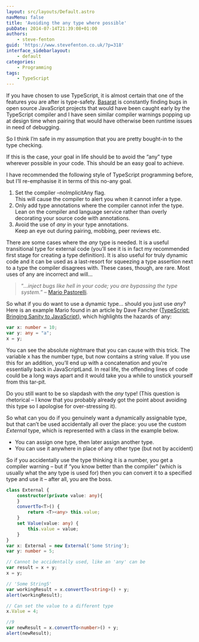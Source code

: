 ```yaml
---
layout: src/layouts/Default.astro
navMenu: false
title: 'Avoiding the any type where possible'
pubDate: 2014-07-14T21:39:08+01:00
authors:
    - steve-fenton
guid: 'https://www.stevefenton.co.uk/?p=318'
interface_sidebarlayout:
    - default
categories:
    - Programming
tags:
    - TypeScript
---
```


If you have chosen to use TypeScript, it is almost certain that one of the features you are after is type-safety. [Basarat](http://www.basarat.com/) is constantly finding bugs in open source JavaScript projects that would have been caught early by the TypeScript compiler and I have seen similar compiler warnings popping up at design time when pairing that would have otherwise been runtime issues in need of debugging.

So I think I’m safe in my assumption that you are pretty bought-in to the type checking.

If this is the case, your goal in life should be to avoid the “any” type wherever possible in your code. This should be an easy goal to achieve.

I have recommended the following style of TypeScript programming before, but I’ll re-emphasise it in terms of this no-any goal.

1. Set the compiler –noImplicitAny flag.  
    This will cause the compiler to alert you when it cannot infer a type.
2. Only add type annotations where the compiler cannot infer the type.  
    Lean on the compiler and language service rather than overly decorating your source code with annotations.
3. Avoid the use of *any* in your type annotations.  
    Keep an eye out during pairing, mobbing, peer reviews etc.

There are some cases where the *any* type is needed. It is a useful transitional type for external code (you’ll see it is in fact my recommended first stage for creating a type definition). It is also useful for truly dynamic code and it can be used as a last-resort for squeezing a type assertion next to a type the compiler disagrees with. These cases, though, are rare. Most uses of any are incorrect and will…

> “*…inject bugs like hell in your code; you are bypassing the type system.*” – [Mario Pastorelli](https://twitter.com/mapastr).

So what if you do want to use a dynamic type… should you just use *any*? Here is an example Mario found in an article by Dave Fancher ([TypeScript: Bringing Sanity to JavaScript](http://davefancher.com/2014/07/11/typescript-bringing-sanity-to-javascript/)), which highlights the hazards of any:

```typescript
var x: number = 10;
var y: any = "a";
x = y;
```

You can see the absolute nightmare that you can cause with this trick. The variable x has the number type, but now contains a string value. If you use this for an addition, you’ll end up with a concatenation and you’re essentially back in JavaScriptLand. In real life, the offending lines of code could be a long ways apart and it would take you a while to unstick yourself from this tar-pit.

Do you still want to be so slapdash with the *any* type! (This question is rhetorical – I know that you probably already got the point about avoiding this type so I apologise for over-stressing it).

So what can you do if you genuinely want a dynamically assignable type, but that can’t be used accidentally all over the place: you use the custom *External* type, which is represented with a class in the example below.

- You can assign one type, then later assign another type.
- You can use it anywhere in place of any other type (but not by accident)

So if you accidentally use the type thinking it is a number, you get a compiler warning – but if “you know better than the compiler” (which is usually what the any type is used for) then you can convert it to a specified type and use it – after all, you are the boss.

```typescript
class External {
    constructor(private value: any){
    }
    convertTo<T>() {
        return <T><any> this.value;
    }
    set Value(value: any) {
        this.value = value;
    }
}
var x: External = new External('Some String');
var y: number = 5;

// Cannot be accidentally used, like an 'any' can be
var result = x + y;
x = y;

// 'Some String5'
var workingResult = x.convertTo<string>() + y;
alert(workingResult);

// Can set the value to a different type
x.Value = 4;

//9
var newResult = x.convertTo<number>() + y;
alert(newResult);
```
